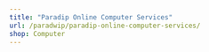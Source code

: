 ```yaml
---
title: "Paradip Online Computer Services"
url: /paradwip/paradip-online-computer-services/
shop: Computer
---
```

